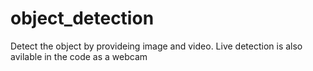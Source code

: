 # object_detection
Detect the object by provideing image and video. Live detection is also avilable in the code as a webcam
